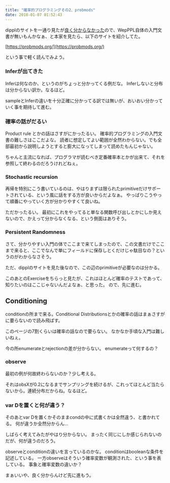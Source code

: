 ```yaml
---
title: "確率的プログラミングその2、probmods"
date: 2018-01-07 01:52:43
---
```


dipplのサイトを一通り見たが[良く分からなかった](https://karino2.github.io/2018/01/04/132.html)ので、WepPPL自体の入門文書が無いもんかなぁ、と本家を見たら、以下のサイトを紹介してた。

[https://probmods.org/](https://probmods.org/)

という事で軽く読んでみよう。


### Inferが出てきた

Inferは何なのか、というのがちょっと分かってくる例だな。
Inferしないと分布は分からない訳か。なるほど。

sampleとInferの違いを十分正確に分かってる訳では無いが、おいおい分かっていく事を期待して進む。

### 確率の話がだるい

Product rule とかの話はさすがにかったるい。
確率的プログラミングの入門文書の難しさはここだよな。
読者に想定してよい範囲が全然わからない。でも全部最初から説明しようとすると膨大になってしまって読めたもんじゃない。

ちゃんと主流になれば、プログラマが読むべき定番確率本とかが出来て、それを参照して終わるのだろうけれどねぇ。

### Stochastic recursion

再帰を特別にこう書いているのは、やはりまずは限られたprimitiveだけサポートされている、という風に話をする方が良いからだよなぁ。
やっぱりこうやって順番にやっていく方が分かりやすくて良いね。

ただかったるい。
最初にこれをやってると単なる関数呼び出しとかにしか見えないので、かえって分からなくなる、という側面はありそう。

### Persistent Randomness

さて、分かりやすい入門の体でここまで来てしまったので、この文書だけでここまで来ると、ここでなんで単にフィールドに保存しとくだけじゃ駄目なの？というのがわからなさそう。

ただ、dipplのサイトを見た後なので、この辺のprimitiveが必要なのは分かる。

このあとのExerciseをちらっと見たが、これはほとんど確率のテストであって、知りたいのはここじゃないんだよなぁ、と思った。
ので、先に進む。

## Conditioning

conditionの所まで来る。Conditional Distributionsとかの確率の話はまぁさすがに要らないので読み飛ばす。

このページの7割くらいは確率の話なので要らない。
なかなか手頃な入門は難しいねぇ。

今の所enumerateとrejectionの差が分からない。
enumerateって何するの？

### observe

最初の例が何故終わらないのか？少し考える。

それはobsXが0.2になるまでサンプリングを続けるが、これってほとんど当たらないから。連続分布だからね。なるほど。

### var Dを置くと何が違う？

そのあとvar Dを置くかそのままcondの中に式書くかは全然違う、と書かれてる。
何が違うか全然分からん…

しばらく考えてみたがやはり分からない。
まったく同じにしか感じられないのだが、何が違うのだろう。

observeとconditionの違いを言っているのかな。
conditionはbooleanな条件を記述している。
一方observeはそういう確率変数が観測された、という事を表している。
事象と確率変数の違いか？

まぁいいや、良く分からんけど先に進もう。

